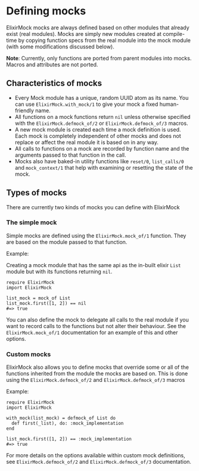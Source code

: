 # Defining mocks
ElixirMock mocks are always defined based on other modules that already exist (real modules). Mocks are simply new modules 
created at compile-time by copying function specs from the real module into the mock module 
(with some modifications discussed below). 

__Note__: Currently, only functions are ported from parent modules into mocks. Macros and attributes are not ported.

## Characteristics of mocks
- Every Mock module has a unique, random UUID atom as its name. You can use `ElixirMock.with_mock/1` to give your mock
  a fixed human-friendly name.
- All functions on a mock functions return `nil` unless otherwise specified with the `ElixirMock.defmock_of/2` or 
`ElixirMock.defmock_of/3` macros.
- A new mock module is created each time a mock definition is used. Each mock is completely independent of other mocks
 and does not replace or affect the real module it is based on in any way.
- All calls to functions on a mock are recorded by function name and the arguments passed to that function in the call.
- Mocks also have baked-in utility functions like `reset/0`, `list_calls/0` and `mock_context/1` that help with examining
or resetting the state of the mock. 

## Types of mocks

There are currently two kinds of mocks you can define with ElixirMock

### The simple mock
Simple mocks are defined using the `ElixirMock.mock_of/1` function. They are based on the module passed to that function.

Example: 

Creating a mock module that has the same api as the in-built elixir `List` module but with its functions returning `nil`.
```
require ElixirMock
import ElixirMock

list_mock = mock_of List
list_mock.first([1, 2]) == nil 
#=> true

```
You can also define the mock to delegate all calls to the real module if you want to record calls to the functions but not
alter their behaviour. See the `ElixirMock.mock_of/1` documentation for an example of this and other options.

### Custom mocks
ElixirMock also allows you to define mocks that override some or all of the functions inherited from the module the mocks
are based on. This is done using the `ElixirMock.defmock_of/2` and `ElixirMock.defmock_of/3` macros

Example:
```
require ElixirMock
import ElixirMock

with_mock(list_mock) = defmock_of List do
  def first(_list), do: :mock_implementation
end

list_mock.first([1, 2]) == :mock_implementation
#=> true
```
For more details on the options available within custom mock definitions, see `ElixirMock.defmock_of/2` and
`ElixirMock.defmock_of/3` documentation.






